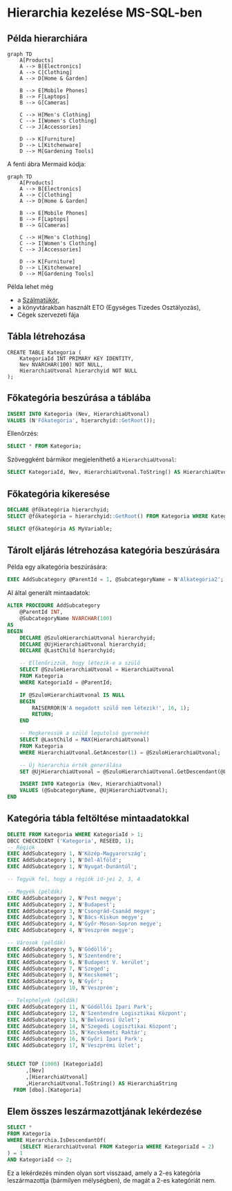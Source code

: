 # Hierarchia kezelése MS-SQL-ben

## Példa hierarchiára 



``` mermaid
graph TD
    A[Products]
    A --> B[Electronics]
    A --> C[Clothing]
    A --> D[Home & Garden]

    B --> E[Mobile Phones]
    B --> F[Laptops]
    B --> G[Cameras]

    C --> H[Men's Clothing]
    C --> I[Women's Clothing]
    C --> J[Accessories]

    D --> K[Furniture]
    D --> L[Kitchenware]
    D --> M[Gardening Tools]

```

A fenti ábra Mermaid kódja:
```
graph TD
    A[Products]
    A --> B[Electronics]
    A --> C[Clothing]
    A --> D[Home & Garden]

    B --> E[Mobile Phones]
    B --> F[Laptops]
    B --> G[Cameras]

    C --> H[Men's Clothing]
    C --> I[Women's Clothing]
    C --> J[Accessories]

    D --> K[Furniture]
    D --> L[Kitchenware]
    D --> M[Gardening Tools]
```



Példa lehet még 

- a [Szálmatükör](szamlatukor.pdf),
- a könyvtárakban használt ETO (Egységes Tizedes Osztályozás),
- Cégek szervezeti fája



## Tábla létrehozása

``` mssql
CREATE TABLE Kategoria (
    KategoriaId INT PRIMARY KEY IDENTITY,
    Nev NVARCHAR(100) NOT NULL,
    HierarchiaUtvonal hierarchyid NOT NULL
);
```

## Főkategória beszúrása a táblába

```sql
INSERT INTO Kategoria (Nev, HierarchiaUtvonal)
VALUES (N'Főkategória', hierarchyid::GetRoot());
```

Ellenőrzés:

```sql
SELECT * FROM Kategoria;
```

Szöveggként bármikor megjeleníthető a `HierarchiaUtvonal`:

```sql
SELECT KategoriaId, Nev, HierarchiaUtvonal.ToString() AS HierarchiaUtvonal FROM Kategoria;
```



## Főkategória kikeresése

```sql
DECLARE @főkategória hierarchyid;
SELECT @főkategória = hierarchyid::GetRoot() FROM Kategoria WHERE KategoriaId = 1;

SELECT @főkategória AS MyVariable;
```

## Tárolt eljárás létrehozása kategória beszúrására

Példa egy alkategória beszúrására:

```sql
EXEC AddSubcategory @ParentId = 1, @SubcategoryName = N'Alkategória2';
```

AI által generált mintaadatok:

``` sql
ALTER PROCEDURE AddSubcategory
    @ParentId INT,
    @SubcategoryName NVARCHAR(100)
AS
BEGIN
    DECLARE @SzuloHierarchiaUtvonal hierarchyid;
    DECLARE @UjHierarchiaUtvonal hierarchyid;
    DECLARE @LastChild hierarchyid;

    -- Ellenőrizzük, hogy létezik-e a szülő
    SELECT @SzuloHierarchiaUtvonal = HierarchiaUtvonal
    FROM Kategoria
    WHERE KategoriaId = @ParentId;

    IF @SzuloHierarchiaUtvonal IS NULL
    BEGIN
        RAISERROR(N'A megadott szülő nem létezik!', 16, 1);
        RETURN;
    END

    -- Megkeressük a szülő legutolsó gyermekét
    SELECT @LastChild = MAX(HierarchiaUtvonal)
    FROM Kategoria
    WHERE HierarchiaUtvonal.GetAncestor(1) = @SzuloHierarchiaUtvonal;

    -- Új hierarchia érték generálása
    SET @UjHierarchiaUtvonal = @SzuloHierarchiaUtvonal.GetDescendant(@LastChild, NULL);

    INSERT INTO Kategoria (Nev, HierarchiaUtvonal)
    VALUES (@SubcategoryName, @UjHierarchiaUtvonal);
END
```

## Kategória tábla feltöltése mintaadatokkal

``` sql
DELETE FROM Kategoria WHERE KategoriaId > 1;
DBCC CHECKIDENT ('Kategoria', RESEED, 1);
-- Régiók
EXEC AddSubcategory 1, N'Közép-Magyarország';
EXEC AddSubcategory 1, N'Dél-Alföld';
EXEC AddSubcategory 1, N'Nyugat-Dunántúl';

-- Tegyük fel, hogy a régiók id-jei 2, 3, 4

-- Megyék (példák)
EXEC AddSubcategory 2, N'Pest megye';
EXEC AddSubcategory 2, N'Budapest';
EXEC AddSubcategory 3, N'Csongrád-Csanád megye';
EXEC AddSubcategory 3, N'Bács-Kiskun megye';
EXEC AddSubcategory 4, N'Győr-Moson-Sopron megye';
EXEC AddSubcategory 4, N'Veszprém megye';

-- Városok (példák)
EXEC AddSubcategory 5, N'Gödöllő';
EXEC AddSubcategory 5, N'Szentendre';
EXEC AddSubcategory 6, N'Budapest V. kerület';
EXEC AddSubcategory 7, N'Szeged';
EXEC AddSubcategory 8, N'Kecskemét';
EXEC AddSubcategory 9, N'Győr';
EXEC AddSubcategory 10, N'Veszprém';

-- Telephelyek (példák)
EXEC AddSubcategory 11, N'Gödöllői Ipari Park';
EXEC AddSubcategory 12, N'Szentendre Logisztikai Központ';
EXEC AddSubcategory 13, N'Belvárosi Üzlet';
EXEC AddSubcategory 14, N'Szegedi Logisztikai Központ';
EXEC AddSubcategory 15, N'Kecskeméti Raktár';
EXEC AddSubcategory 16, N'Győri Ipari Park';
EXEC AddSubcategory 17, N'Veszprémi Üzlet';


SELECT TOP (1000) [KategoriaId]
      ,[Nev]
      ,[HierarchiaUtvonal]
      ,HierarchiaUtvonal.ToString() AS HierarchiaString
  FROM [dbo].[Kategoria]
```

## Elem összes leszármazottjának lekérdezése

```sql
SELECT *
FROM Kategoria
WHERE Hierarchia.IsDescendantOf(
    (SELECT HierarchiaUtvonal FROM Kategoria WHERE KategoriaId = 2)
) = 1
AND KategoriaId <> 2;
```

Ez a lekérdezés minden olyan sort visszaad, amely a 2-es kategória leszármazottja (bármilyen mélységben), de magát a 2-es kategóriát nem.